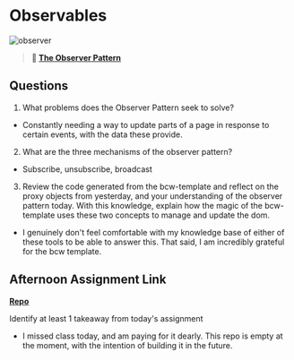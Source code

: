 # Observables

![observer](https://bcw.blob.core.windows.net/public/img/journals/8014045611652045)

> **📖 [The Observer Pattern](https://codeworksacademy.com/fs-student-guide/resources/wk3/04-Observer-Pattern)**

## Questions

1. What problems does the Observer Pattern seek to solve?

- Constantly needing a way to update parts of a page in response to certain events, with the data these provide.

2. What are the three mechanisms of the observer pattern?

- Subscribe, unsubscribe, broadcast

3. Review the code generated from the bcw-template and reflect on the proxy objects from yesterday, and your understanding of the observer pattern today. With this knowledge, explain how the magic of the bcw-template uses these two concepts to manage and update the dom.

- I genuinely don't feel comfortable with my knowledge base of either of these tools to be able to answer this. That said, I am incredibly grateful for the bcw template.

## Afternoon Assignment Link

**[Repo](https://github.com/sbyoungblood/fruit-salad)**

Identify at least 1 takeaway from today's assignment

- I missed class today, and am paying for it dearly. This repo is empty at the moment, with the intention of building it in the future.
